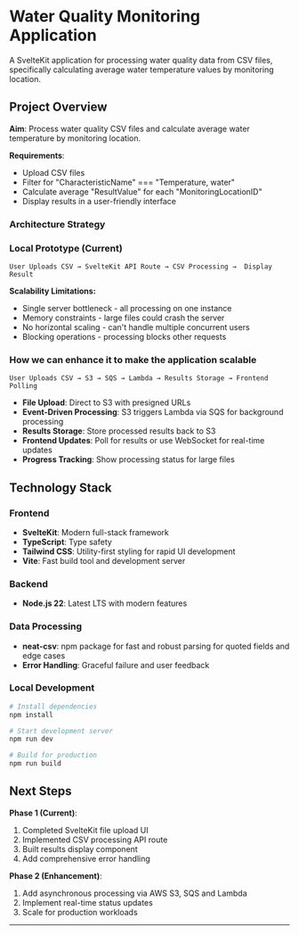 # Water Quality Monitoring Application

A SvelteKit application for processing water quality data from CSV files, specifically calculating average water temperature values by monitoring location.

## **Project Overview**

**Aim**: Process water quality CSV files and calculate average water temperature by monitoring location.

**Requirements**:
- Upload CSV files
- Filter for "CharacteristicName" === "Temperature, water"  
- Calculate average "ResultValue" for each "MonitoringLocationID"
- Display results in a user-friendly interface

### **Architecture Strategy**

### **Local Prototype (Current)**
```
User Uploads CSV → SvelteKit API Route → CSV Processing →  Display Result
```
**Scalability Limitations:**
- Single server bottleneck - all processing on one instance
- Memory constraints - large files could crash the server
- No horizontal scaling - can't handle multiple concurrent users
- Blocking operations - processing blocks other requests


### **How we can enhance it to make the application scalable**
```
User Uploads CSV → S3 → SQS → Lambda → Results Storage → Frontend Polling
```
- **File Upload**: Direct to S3 with presigned URLs
- **Event-Driven Processing**: S3 triggers Lambda via SQS for background processing
- **Results Storage**: Store processed results back to S3
- **Frontend Updates**: Poll for results or use WebSocket for real-time updates
- **Progress Tracking**: Show processing status for large files

## **Technology Stack**

### **Frontend**
- **SvelteKit**: Modern full-stack framework
- **TypeScript**: Type safety
- **Tailwind CSS**: Utility-first styling for rapid UI development
- **Vite**: Fast build tool and development server

### **Backend**
- **Node.js 22**: Latest LTS with modern features


### **Data Processing**
- **neat-csv**: npm package for fast and robust parsing for quoted fields and edge cases
- **Error Handling**: Graceful failure and user feedback

### **Local Development**
```bash
# Install dependencies
npm install

# Start development server
npm run dev

# Build for production
npm run build
```

## **Next Steps**

**Phase 1 (Current)**:
1. Completed SvelteKit file upload UI
2. Implemented CSV processing API route
3. Built results display component
4. Add comprehensive error handling


**Phase 2 (Enhancement)**:
1. Add asynchronous processing via AWS S3, SQS and Lambda
2. Implement real-time status updates
3. Scale for production workloads

---
